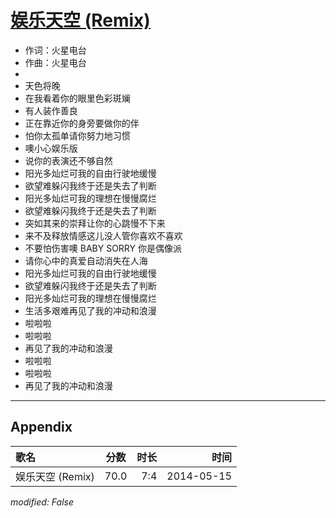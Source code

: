 # [娱乐天空 (Remix)](https://music.163.com/song?id=28563313)

* 作词：火星电台
* 作曲：火星电台
* 
* 天色将晚
* 在我看着你的眼里色彩斑斓
* 有人装作善良
* 正在靠近你的身旁要做你的伴
* 怕你太孤单请你努力地习惯
* 噢小心娱乐版
* 说你的表演还不够自然
* 阳光多灿烂可我的自由行驶地缓慢
* 欲望难躲闪我终于还是失去了判断
* 阳光多灿烂可我的理想在慢慢腐烂
* 欲望难躲闪我终于还是失去了判断
* 突如其来的崇拜让你的心跳慢不下来
* 来不及释放情感这儿没人管你喜欢不喜欢
* 不要怕伤害噢 BABY SORRY 你是偶像派
* 请你心中的真爱自动消失在人海
* 阳光多灿烂可我的自由行驶地缓慢
* 欲望难躲闪我终于还是失去了判断
* 阳光多灿烂可我的理想在慢慢腐烂
* 生活多艰难再见了我的冲动和浪漫
* 啦啦啦
* 啦啦啦
* 再见了我的冲动和浪漫
* 啦啦啦
* 啦啦啦
* 再见了我的冲动和浪漫


---

## Appendix

|歌名|分数|时长|时间|
|:---|:---:|---:|---:|
|娱乐天空 (Remix)|70.0|7:4|2014-05-15

*modified: False*